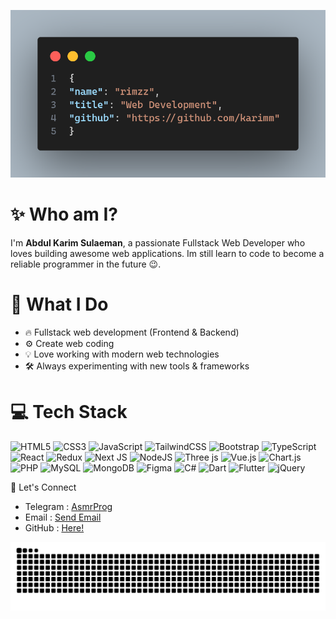 ![Banner](assets/Banner.png)

# ✨ Who am I?
I'm **Abdul Karim Sulaeman**, a passionate Fullstack Web Developer who loves building awesome web applications. Im still learn to code to become a reliable programmer in the future 😉.

# 🚀 What I Do

* 🔥 Fullstack web development (Frontend & Backend)
* ⚙ Create web coding
* 💡 Love working with modern web technologies
* 🛠️ Always experimenting with new tools & frameworks


# 💻 Tech Stack
![HTML5](https://img.shields.io/badge/html5-%23E34F26.svg?style=for-the-badge&logo=html5&logoColor=white) ![CSS3](https://img.shields.io/badge/css3-%231572B6.svg?style=for-the-badge&logo=css3&logoColor=white) ![JavaScript](https://img.shields.io/badge/javascript-%23323330.svg?style=for-the-badge&logo=javascript&logoColor=%23F7DF1E) ![TailwindCSS](https://img.shields.io/badge/tailwindcss-%2338B2AC.svg?style=for-the-badge&logo=tailwind-css&logoColor=white) ![Bootstrap](https://img.shields.io/badge/bootstrap-%238511FA.svg?style=for-the-badge&logo=bootstrap&logoColor=white) ![TypeScript](https://img.shields.io/badge/typescript-%23007ACC.svg?style=for-the-badge&logo=typescript&logoColor=white) ![React](https://img.shields.io/badge/react-%2320232a.svg?style=for-the-badge&logo=react&logoColor=%2361DAFB) ![Redux](https://img.shields.io/badge/redux-%23593d88.svg?style=for-the-badge&logo=redux&logoColor=white) ![Next JS](https://img.shields.io/badge/Next-black?style=for-the-badge&logo=next.js&logoColor=white) ![NodeJS](https://img.shields.io/badge/node.js-6DA55F?style=for-the-badge&logo=node.js&logoColor=white) ![Three js](https://img.shields.io/badge/threejs-black?style=for-the-badge&logo=three.js&logoColor=white) ![Vue.js](https://img.shields.io/badge/vue.js-%2335495e.svg?style=for-the-badge&logo=vuedotjs&logoColor=%234FC08D) ![Chart.js](https://img.shields.io/badge/chart.js-F5788D.svg?style=for-the-badge&logo=chart.js&logoColor=white) ![PHP](https://img.shields.io/badge/php-%23777BB4.svg?style=for-the-badge&logo=php&logoColor=white) ![MySQL](https://img.shields.io/badge/mysql-4479A1.svg?style=for-the-badge&logo=mysql&logoColor=white) ![MongoDB](https://img.shields.io/badge/MongoDB-%234ea94b.svg?style=for-the-badge&logo=mongodb&logoColor=white) ![Figma](https://img.shields.io/badge/figma-%23F24E1E.svg?style=for-the-badge&logo=figma&logoColor=white)  ![C#](https://img.shields.io/badge/c%23-%23239120.svg?style=for-the-badge&logo=csharp&logoColor=white) ![Dart](https://img.shields.io/badge/dart-%230175C2.svg?style=for-the-badge&logo=dart&logoColor=white)  ![Flutter](https://img.shields.io/badge/Flutter-%2302569B.svg?style=for-the-badge&logo=Flutter&logoColor=white) ![jQuery](https://img.shields.io/badge/jquery-%230769AD.svg?style=for-the-badge&logo=jquery&logoColor=white)

💬 Let's Connect

* Telegram : <a href="https://t.me/Es Krimm" target="_blank">AsmrProg</a>
* Email : <a href="mailto:abdulkarimsulaeman2@gmail.com?subject=Collaboration%20Request" target="_blank">Send Email</a>
* GitHub : <a href="https://github.com/karimm" target="_blank">Here!</a>

<picture>
  <source media="(prefers-color-scheme: dark)" srcset="https://raw.githubusercontent.com/karimm1620/karimm1620/output/github-snake-dark.svg" />
  <source media="(prefers-color-scheme: light)" srcset="https://raw.githubusercontent.com/karimm1620/karimm1620/output/github-snake.svg" />
  <img alt="github-snake" src="https://raw.githubusercontent.com/karimm1620/karimm1620/output/github-snake.svg" />
</picture>
